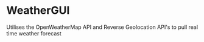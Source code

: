 # WeatherGUI
Utilises the OpenWeatherMap API and Reverse Geolocation API's to pull real time weather forecast
